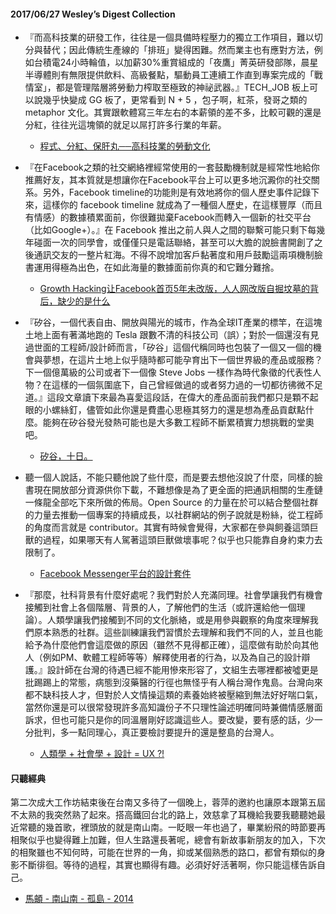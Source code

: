 #### 2017/06/27 Wesley’s Digest Collection

- 『而高科技業的研發工作，往往是一個具備時程壓力的獨立工作項目，難以切分與替代；因此傳統生產線的「排班」變得困難。然而業主也有應對方法，例如台積電24小時輪值，以加薪30%重賞組成的「夜鷹」菁英研發部隊，晨星半導體則有無限提供飲料、高級餐點，驅動員工連續工作直到專案完成的「戰情室」，都是管理階層將勞動力榨取至極致的神祕武器。』TECH_JOB 板上可以說幾乎快變成 GG 板了，更常看到 N + 5 ，包子啊，紅茶，發哥之類的 metaphor 文化。其實跟軟體寫三年左右的本薪領的差不多，比較可觀的還是分紅，往往光這塊領的就足以屌打許多行業的年薪。
  - [程式、分紅、保肝丸──高科技業的勞動文化](https://www.bnext.com.tw/article/44690/labor-culture-of-tech-in-taiwan)
  
- 『在Facebook之類的社交網絡裡經常使用的一套鼓勵機制就是經常性地給你推薦好友，其本質就是想讓你在Facebook平台上可以更多地沉澱你的社交關系。另外，Facebook timeline的功能則是有效地將你的個人歷史事件記錄下來，這樣你的 facebook timeline 就成為了一種個人歷史，在這樣豐厚（而且有情感）的數據積累面前，你很難拋棄Facebook而轉入一個新的社交平台（比如Google+）。』在 Facebook 推出之前人與人之間的聯繫可能只剩下每幾年碰面一次的同學會，或僅僅只是電話聯絡，甚至可以大膽的說臉書開創了之後通訊交友的一整片紅海。不得不說增加客戶黏著度和用戶鼓勵這兩項機制臉書運用得極為出色，在如此海量的數據面前你真的和它難分難捨。
  - [Growth Hacking让Facebook首页5年未改版，人人网改版自掘坟墓的背后，缺少的是什么](https://www.huxiu.com/article/130729/1.html)
  
- 『矽谷，一個代表自由、開放與陽光的城市，作為全球IT產業的標竿，在這塊土地上面有著滿地跑的 Tesla 跟數不清的科技公司（誤）；對於一個還沒有見過世面的工程師/設計師而言，「矽谷」這個代稱同時也包裝了一個又一個的機會與夢想，在這片土地上似乎隨時都可能孕育出下一個世界級的產品或服務？下一個億萬級的公司或者下一個像 Steve Jobs 一樣作為時代象徵的代表性人物？在這樣的一個氛圍底下，自己曾經做過的或者努力過的一切都彷彿微不足道。』這段文章讀下來最為喜愛這段話，在偉大的產品面前我們都只是顆不起眼的小螺絲釘，儘管如此你還是費盡心思極其努力的還是想為產品貢獻點什麼。能夠在矽谷發光發熱可能也是大多數工程師不斷累積實力想挑戰的堂奧吧。
  - [矽谷，十日。](https://medium.com/@citysite1025/%E7%9F%BD%E8%B0%B7-%E5%8D%81%E5%A4%A9-f6e9f8bd8368)
  
- 聽一個人說話，不能只聽他說了些什麼，而是要去想他沒說了什麼，同樣的臉書現在開放部分資源供你下載，不難想像是為了更全面的把通訊相關的生產鏈一條龍全部吃下來所做的佈局。Open Source 的力量在於可以結合整個社群的力量去推動一個專案的持續成長，以社群網站的例子說就是粉絲，從工程師的角度而言就是 contributor。其實有時候會覺得，大家都在參與飼養這頭巨獸的過程，如果哪天有人駕著這頭巨獸做壞事呢？似乎也只能靠自身約束力去限制了。
  - [Facebook Messenger平台的設計套件](https://nextdesignhub.com/2017/06/21/facebook-messenger%E5%B9%B3%E5%8F%B0%E7%9A%84%E8%A8%AD%E8%A8%88%E5%A5%97%E4%BB%B6/)


- 『那麼，社科背景有什麼好處呢？我們對於人充滿同理。社會學讓我們有機會接觸到社會上各個階層、背景的人，了解他們的生活（或許還給他一個理論）。人類學讓我們接觸到不同的文化脈絡，或是用參與觀察的角度來理解我們原本熟悉的社群。這些訓練讓我們習慣於去理解和我們不同的人，並且也能給予為什麼他們會這麼做的原因（雖然不見得都正確），這麼做有助於向其他人（例如PM、軟體工程師等等）解釋使用者的行為，以及為自己的設計辯護。』設計師在台灣的待遇已經不能用慘來形容了，文組生去哪裡都被噓更是批踢踢上的常態，病態到沒藥醫的行徑也無怪乎有人稱台灣作鬼島。台灣向來都不缺科技人才，但對於人文情操這類的素養始終被壓縮到無法好好喘口氣，當然你還是可以很常發現許多高知識份子不只理性論述明確同時兼備情感層面訴求，但也可能只是你的同溫層剛好認識這些人。要改變，要有感的話，少一分批判，多一點同理心，真正要檢討要提升的還是整島的台灣人。
  - [人類學 + 社會學 + 設計 = UX ?!](https://medium.com/@stephanie.kuo0809/%E4%BA%BA%E9%A1%9E%E5%AD%B8-%E7%A4%BE%E6%9C%83%E5%AD%B8-%E8%A8%AD%E8%A8%88-ux-273c288cd1cf)





#### 只聽經典
第二次成大工作坊結束後在台南又多待了一個晚上，蓉萍的邀約也讓原本跟第五屆不太熟的我突然熟了起來。搭高鐵回台北的路上，效慈拿了耳機給我要我聽聽她最近常聽的幾首歌，裡頭放的就是南山南。一眨眼一年也過了，畢業紛飛的時節要再相聚似乎也變得難上加難，但人生路還長著呢，總會有新故事新朋友的加入，下次的相聚雖也不知何時，可能在世界的一角，抑或某個熟悉的路口，都曾有類似的身影不斷徘徊。等待的過程，其實也顯得有趣。必須好好活著啊，你只能這樣告訴自己。
- [馬頔 - 南山南 - 孤島 - 2014](https://www.youtube.com/watch?v=1cj1BApoYF0)